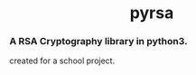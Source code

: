 <style>
  .title
  {
    text-align: center;
  }
  
</style>



<h1 class="title">pyrsa</h1>
<h3>A RSA Cryptography library in python3.</h3>
<p>created for a school project.</p>
